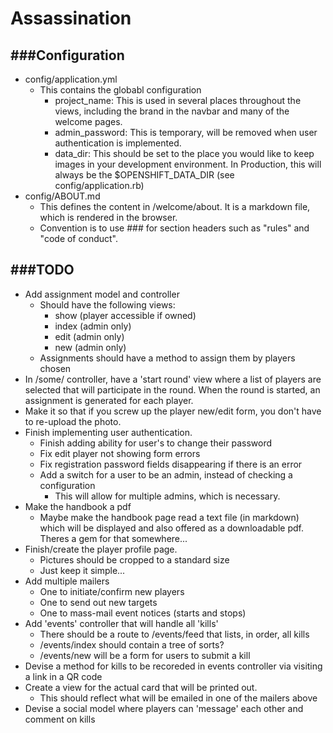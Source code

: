 # Assassination #
###Configuration
-------------------
- config/application.yml
  - This contains the globabl configuration
    - project_name: This is used in several places throughout the views, including the brand in the navbar and many of the welcome pages.
    - admin_password: This is temporary, will be removed when user authentication is implemented.
    - data_dir: This should be set to the place you would like to keep images in your development environment. In Production, this will always be the $OPENSHIFT_DATA_DIR (see config/application.rb)
- config/ABOUT.md
  - This defines the content in /welcome/about. It is a markdown file, which is rendered in the browser. 
  - Convention is to use ### for section headers such as "rules" and "code of conduct".

###TODO
------------------
- Add assignment model and controller
  - Should have the following views:
    - show (player accessible if owned)
    - index (admin only)
    - edit (admin only)
    - new (admin only)
  - Assignments should have a method to assign them by players chosen
- In /some/ controller, have a 'start round' view where a list of players are selected that will participate in the round. When the round is started, an assignment is generated for each player.
- Make it so that if you screw up the player new/edit form, you don't have to re-upload the photo.
- Finish implementing user authentication.
  - Finish adding ability for user's to change their password
  - Fix edit player not showing form errors
  - Fix registration password fields disappearing if there is an error
  - Add a switch for a user to be an admin, instead of checking a configuration
    - This will allow for multiple admins, which is necessary.
- Make the handbook a pdf
  - Maybe make the handbook page read a text file (in markdown) which will be displayed and also offered as a downloadable pdf. Theres a gem for that somewhere...
- Finish/create the player profile page.
  - Pictures should be cropped to a standard size
  - Just keep it simple...
- Add multiple mailers
  - One to initiate/confirm new players
  - One to send out new targets 
  - One to mass-mail event notices (starts and stops)
- Add 'events' controller that will handle all 'kills'
  - There should be a route to /events/feed that lists, in order, all kills
  - /events/index should contain a tree of sorts?
  - /events/new will be a form for users to submit a kill
- Devise a method for kills to be recoreded in events controller via visiting a link in a QR code
- Create a view for the actual card that will be printed out.
  - This should reflect what will be emailed in one of the mailers above
- Devise a social model where players can 'message' each other and comment on kills
